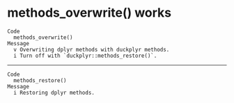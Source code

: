 # methods_overwrite() works

    Code
      methods_overwrite()
    Message
      v Overwriting dplyr methods with duckplyr methods.
      i Turn off with `duckplyr::methods_restore()`.

---

    Code
      methods_restore()
    Message
      i Restoring dplyr methods.

